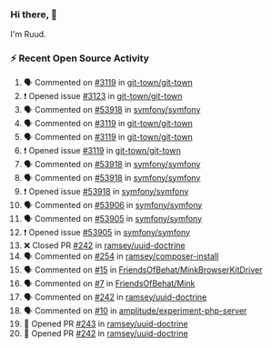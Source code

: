 ### Hi there, 👋

I'm Ruud.
 
### :zap: Recent Open Source Activity

<!--START_SECTION:activity-->
1. 🗣 Commented on [#3119](https://github.com/git-town/git-town/issues/3119#issuecomment-1945827714) in [git-town/git-town](https://github.com/git-town/git-town)
2. ❗ Opened issue [#3123](https://github.com/git-town/git-town/issues/3123) in [git-town/git-town](https://github.com/git-town/git-town)
3. 🗣 Commented on [#53918](https://github.com/symfony/symfony/issues/53918#issuecomment-1941636058) in [symfony/symfony](https://github.com/symfony/symfony)
4. 🗣 Commented on [#3119](https://github.com/git-town/git-town/issues/3119#issuecomment-1941635116) in [git-town/git-town](https://github.com/git-town/git-town)
5. 🗣 Commented on [#3119](https://github.com/git-town/git-town/issues/3119#issuecomment-1941500470) in [git-town/git-town](https://github.com/git-town/git-town)
6. ❗ Opened issue [#3119](https://github.com/git-town/git-town/issues/3119) in [git-town/git-town](https://github.com/git-town/git-town)
7. 🗣 Commented on [#53918](https://github.com/symfony/symfony/issues/53918#issuecomment-1941052530) in [symfony/symfony](https://github.com/symfony/symfony)
8. 🗣 Commented on [#53918](https://github.com/symfony/symfony/issues/53918#issuecomment-1940844536) in [symfony/symfony](https://github.com/symfony/symfony)
9. ❗ Opened issue [#53918](https://github.com/symfony/symfony/issues/53918) in [symfony/symfony](https://github.com/symfony/symfony)
10. 🗣 Commented on [#53906](https://github.com/symfony/symfony/pull/53906#issuecomment-1938782600) in [symfony/symfony](https://github.com/symfony/symfony)
11. 🗣 Commented on [#53905](https://github.com/symfony/symfony/issues/53905#issuecomment-1938372248) in [symfony/symfony](https://github.com/symfony/symfony)
12. ❗ Opened issue [#53905](https://github.com/symfony/symfony/issues/53905) in [symfony/symfony](https://github.com/symfony/symfony)
13. ❌ Closed PR [#242](https://github.com/ramsey/uuid-doctrine/pull/242) in [ramsey/uuid-doctrine](https://github.com/ramsey/uuid-doctrine)
14. 🗣 Commented on [#254](https://github.com/ramsey/composer-install/pull/254#issuecomment-1931753674) in [ramsey/composer-install](https://github.com/ramsey/composer-install)
15. 🗣 Commented on [#15](https://github.com/FriendsOfBehat/MinkBrowserKitDriver/pull/15#issuecomment-1929347047) in [FriendsOfBehat/MinkBrowserKitDriver](https://github.com/FriendsOfBehat/MinkBrowserKitDriver)
16. 🗣 Commented on [#7](https://github.com/FriendsOfBehat/Mink/pull/7#issuecomment-1929346275) in [FriendsOfBehat/Mink](https://github.com/FriendsOfBehat/Mink)
17. 🗣 Commented on [#242](https://github.com/ramsey/uuid-doctrine/pull/242#issuecomment-1929242454) in [ramsey/uuid-doctrine](https://github.com/ramsey/uuid-doctrine)
18. 🗣 Commented on [#10](https://github.com/amplitude/experiment-php-server/issues/10#issuecomment-1928949578) in [amplitude/experiment-php-server](https://github.com/amplitude/experiment-php-server)
19. 💪 Opened PR [#243](https://github.com/ramsey/uuid-doctrine/pull/243) in [ramsey/uuid-doctrine](https://github.com/ramsey/uuid-doctrine)
20. 💪 Opened PR [#242](https://github.com/ramsey/uuid-doctrine/pull/242) in [ramsey/uuid-doctrine](https://github.com/ramsey/uuid-doctrine)
<!--END_SECTION:activity-->
